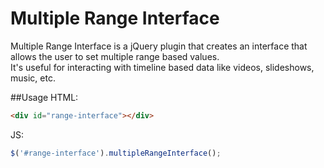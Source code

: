 Multiple Range Interface
===============

Multiple Range Interface is a jQuery plugin that creates an interface that allows the user to set multiple range based values.  
It's useful for interacting with timeline based data like videos, slideshows, music, etc.

##Usage
HTML:
```html
<div id="range-interface"></div>
```

JS:
```js
$('#range-interface').multipleRangeInterface();
```